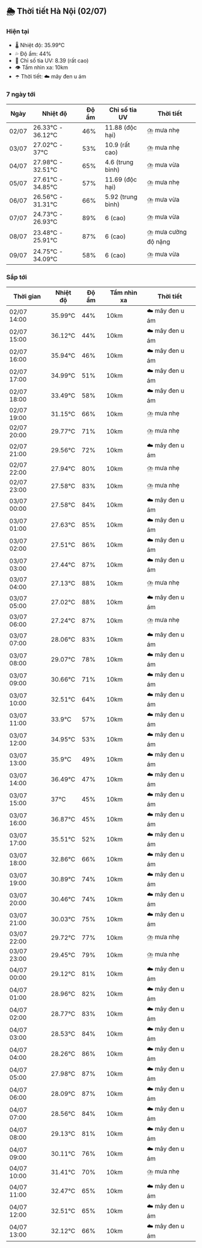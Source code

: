 ## 🌦️ Thời tiết Hà Nội (02/07)

### Hiện tại

- 🌡️ Nhiệt độ: 35.99℃
- 💦 Độ ẩm: 44%
- 🌟 Chỉ số tia UV: 8.39 (rất cao)
- 👁️ Tầm nhìn xa: 10km
- ☂️ Thời tiết: ☁️ mây đen u ám

### 7 ngày tới

| Ngày | Nhiệt độ | Độ ẩm | Chỉ số tia UV | Thời tiết |
| --- | --- | --- | --- | --- |
| 02/07 | 26.33℃ - 36.12℃ | 46% | 11.88 (độc hại) | ⛈️ mưa nhẹ |
| 03/07 | 27.02℃ - 37℃ | 53% | 10.9 (rất cao) | ⛈️ mưa nhẹ |
| 04/07 | 27.98℃ - 32.51℃ | 65% | 4.6 (trung bình) | ⛈️ mưa vừa |
| 05/07 | 27.61℃ - 34.85℃ | 57% | 11.69 (độc hại) | ⛈️ mưa nhẹ |
| 06/07 | 26.56℃ - 31.31℃ | 66% | 5.92 (trung bình) | ⛈️ mưa vừa |
| 07/07 | 24.73℃ - 26.93℃ | 89% | 6 (cao) | ⛈️ mưa vừa |
| 08/07 | 23.48℃ - 25.91℃ | 87% | 6 (cao) | ⛈️ mưa cường độ nặng |
| 09/07 | 24.75℃ - 34.09℃ | 58% | 6 (cao) | ⛈️ mưa vừa |

### Sắp tới

| Thời gian | Nhiệt độ | Độ ẩm | Tầm nhìn xa | Thời tiết |
| --- | --- | --- | --- | --- |
| 02/07 14:00 | 35.99℃ | 44% | 10km | ☁️ mây đen u ám |
| 02/07 15:00 | 36.12℃ | 44% | 10km | ☁️ mây đen u ám |
| 02/07 16:00 | 35.94℃ | 46% | 10km | ☁️ mây đen u ám |
| 02/07 17:00 | 34.99℃ | 51% | 10km | ☁️ mây đen u ám |
| 02/07 18:00 | 33.49℃ | 58% | 10km | ☁️ mây đen u ám |
| 02/07 19:00 | 31.15℃ | 66% | 10km | ⛈️ mưa nhẹ |
| 02/07 20:00 | 29.77℃ | 71% | 10km | ⛈️ mưa nhẹ |
| 02/07 21:00 | 29.56℃ | 72% | 10km | ☁️ mây đen u ám |
| 02/07 22:00 | 27.94℃ | 80% | 10km | ⛈️ mưa nhẹ |
| 02/07 23:00 | 27.58℃ | 83% | 10km | ⛈️ mưa nhẹ |
| 03/07 00:00 | 27.58℃ | 84% | 10km | ☁️ mây đen u ám |
| 03/07 01:00 | 27.63℃ | 85% | 10km | ☁️ mây đen u ám |
| 03/07 02:00 | 27.51℃ | 86% | 10km | ☁️ mây đen u ám |
| 03/07 03:00 | 27.44℃ | 87% | 10km | ☁️ mây đen u ám |
| 03/07 04:00 | 27.13℃ | 88% | 10km | ⛈️ mưa nhẹ |
| 03/07 05:00 | 27.02℃ | 88% | 10km | ☁️ mây đen u ám |
| 03/07 06:00 | 27.24℃ | 87% | 10km | ⛈️ mưa nhẹ |
| 03/07 07:00 | 28.06℃ | 83% | 10km | ☁️ mây đen u ám |
| 03/07 08:00 | 29.07℃ | 78% | 10km | ☁️ mây đen u ám |
| 03/07 09:00 | 30.66℃ | 71% | 10km | ☁️ mây đen u ám |
| 03/07 10:00 | 32.51℃ | 64% | 10km | ☁️ mây đen u ám |
| 03/07 11:00 | 33.9℃ | 57% | 10km | ☁️ mây đen u ám |
| 03/07 12:00 | 34.95℃ | 53% | 10km | ☁️ mây đen u ám |
| 03/07 13:00 | 35.9℃ | 49% | 10km | ☁️ mây đen u ám |
| 03/07 14:00 | 36.49℃ | 47% | 10km | ☁️ mây đen u ám |
| 03/07 15:00 | 37℃ | 45% | 10km | ☁️ mây đen u ám |
| 03/07 16:00 | 36.87℃ | 45% | 10km | ☁️ mây đen u ám |
| 03/07 17:00 | 35.51℃ | 52% | 10km | ☁️ mây đen u ám |
| 03/07 18:00 | 32.86℃ | 66% | 10km | ☁️ mây đen u ám |
| 03/07 19:00 | 30.89℃ | 74% | 10km | ☁️ mây đen u ám |
| 03/07 20:00 | 30.46℃ | 74% | 10km | ☁️ mây đen u ám |
| 03/07 21:00 | 30.03℃ | 75% | 10km | ☁️ mây đen u ám |
| 03/07 22:00 | 29.72℃ | 77% | 10km | ⛈️ mưa nhẹ |
| 03/07 23:00 | 29.45℃ | 79% | 10km | ⛈️ mưa nhẹ |
| 04/07 00:00 | 29.12℃ | 81% | 10km | ☁️ mây đen u ám |
| 04/07 01:00 | 28.96℃ | 82% | 10km | ☁️ mây đen u ám |
| 04/07 02:00 | 28.77℃ | 83% | 10km | ☁️ mây đen u ám |
| 04/07 03:00 | 28.53℃ | 84% | 10km | ☁️ mây đen u ám |
| 04/07 04:00 | 28.26℃ | 86% | 10km | ☁️ mây đen u ám |
| 04/07 05:00 | 27.98℃ | 87% | 10km | ☁️ mây đen u ám |
| 04/07 06:00 | 28.09℃ | 87% | 10km | ☁️ mây đen u ám |
| 04/07 07:00 | 28.56℃ | 84% | 10km | ☁️ mây đen u ám |
| 04/07 08:00 | 29.13℃ | 81% | 10km | ☁️ mây đen u ám |
| 04/07 09:00 | 30.11℃ | 76% | 10km | ☁️ mây đen u ám |
| 04/07 10:00 | 31.41℃ | 70% | 10km | ⛈️ mưa nhẹ |
| 04/07 11:00 | 32.47℃ | 65% | 10km | ☁️ mây đen u ám |
| 04/07 12:00 | 32.51℃ | 65% | 10km | ☁️ mây đen u ám |
| 04/07 13:00 | 32.12℃ | 66% | 10km | ☁️ mây đen u ám |
